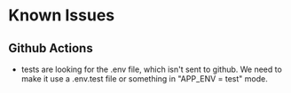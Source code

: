 

# Known Issues

## Github Actions

- tests are looking for the .env file, which isn't sent to github. We need to make it use a .env.test file or something in "APP_ENV = test" mode.
